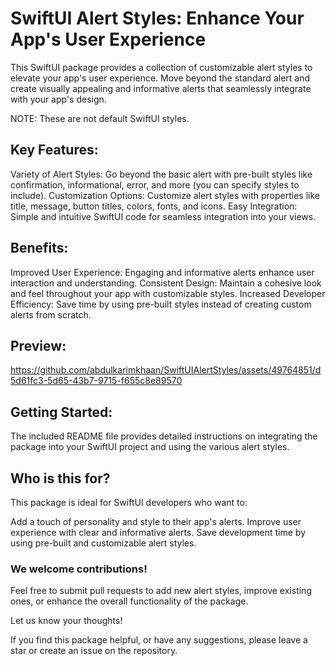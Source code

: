 # SwiftUI Alert Styles: Enhance Your App's User Experience

This SwiftUI package provides a collection of customizable alert styles to elevate your app's user experience. Move beyond the standard alert and create visually appealing and informative alerts that seamlessly integrate with your app's design.

NOTE: These are not default SwiftUI styles.

## Key Features:

Variety of Alert Styles: Go beyond the basic alert with pre-built styles like confirmation, informational, error, and more (you can specify styles to include).
Customization Options: Customize alert styles with properties like title, message, button titles, colors, fonts, and icons.
Easy Integration: Simple and intuitive SwiftUI code for seamless integration into your views.

## Benefits:

Improved User Experience: Engaging and informative alerts enhance user interaction and understanding.
Consistent Design: Maintain a cohesive look and feel throughout your app with customizable styles.
Increased Developer Efficiency: Save time by using pre-built styles instead of creating custom alerts from scratch.

## Preview:


https://github.com/abdulkarimkhaan/SwiftUIAlertStyles/assets/49764851/d5d61fc3-5d65-43b7-9715-f655c8e89570



## Getting Started:
The included README file provides detailed instructions on integrating the package into your SwiftUI project and using the various alert styles.

## Who is this for?
This package is ideal for SwiftUI developers who want to:

Add a touch of personality and style to their app's alerts.
Improve user experience with clear and informative alerts.
Save development time by using pre-built and customizable alert styles.

### We welcome contributions!

Feel free to submit pull requests to add new alert styles, improve existing ones, or enhance the overall functionality of the package.

Let us know your thoughts!

If you find this package helpful, or have any suggestions, please leave a star or create an issue on the repository.
